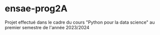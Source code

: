 # ensae-prog2A
Projet effectué dans le cadre du cours "Python pour la data science" au premier semestre de l'année 2023/2024
